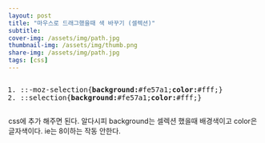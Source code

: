```yaml
---
layout: post
title: "마우스로 드래그했을때 색 바꾸기 (셀렉션)"
subtitle: 
cover-img: /assets/img/path.jpg
thumbnail-img: /assets/img/thumb.png
share-img: /assets/img/path.jpg
tags: [css]
---
```

<div class="entry-content">
    <pre class="css cH_kip"><ol><li class="odd"><span>::-moz-selection{<b class="css">background:</b>#fe57a1;<b class="css">color:</b>#fff;}</span></li><li class="even"><span>::selection{<b class="css">background:</b>#fe57a1;<b class="css">color:</b>#fff;}</span></li></ol></pre>
    <p>css에 추가 해주면 된다. 알다시피 background는 셀렉션 했을때 배경색이고 color은 글자색이다. ie는 8이하는 작동 안한다.</p>
    <p><span id="more-95"></span></p>
</div>